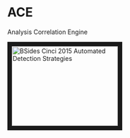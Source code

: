 # ACE
Analysis Correlation Engine

<a href="https://youtu.be/okMkF-NYCHk" target="_blank"><img src="http://img.youtube.com/vi/okMkF-NYCHk/0.jpg" 
alt="BSides Cinci 2015 Automated Detection Strategies" width="240" height="180" border="10" /></a>
